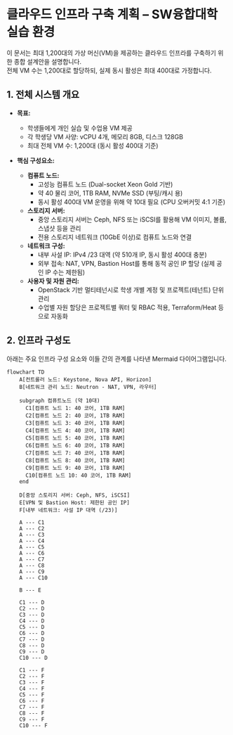 # 클라우드 인프라 구축 계획 – SW융합대학 실습 환경

이 문서는 최대 1,200대의 가상 머신(VM)을 제공하는 클라우드 인프라를 구축하기 위한 종합 설계안을 설명합니다.  
전체 VM 수는 1,200대로 할당하되, 실제 동시 활성은 최대 400대로 가정합니다.

## 1. 전체 시스템 개요

- **목표:**  
  - 학생들에게 개인 실습 및 수업용 VM 제공  
  - 각 학생당 VM 사양: vCPU 4개, 메모리 8GB, 디스크 128GB  
  - 최대 전체 VM 수: 1,200대 (동시 활성 400대 기준)

- **핵심 구성요소:**  
  - **컴퓨트 노드:**  
    - 고성능 컴퓨트 노드 (Dual-socket Xeon Gold 기반)  
    - 약 40 물리 코어, 1TB RAM, NVMe SSD (부팅/캐시 용)  
    - 동시 활성 400대 VM 운영을 위해 약 10대 필요 (CPU 오버커밋 4:1 기준)
  - **스토리지 서버:**  
    - 중앙 스토리지 서버는 Ceph, NFS 또는 iSCSI를 활용해 VM 이미지, 볼륨, 스냅샷 등을 관리  
    - 전용 스토리지 네트워크 (10GbE 이상)로 컴퓨트 노드와 연결
  - **네트워크 구성:**  
    - 내부 사설 IP: IPv4 /23 대역 (약 510개 IP, 동시 활성 400대 충분)  
    - 외부 접속: NAT, VPN, Bastion Host를 통해 동적 공인 IP 할당 (실제 공인 IP 수는 제한됨)
  - **사용자 및 자원 관리:**  
    - OpenStack 기반 멀티테넌시로 학생 개별 계정 및 프로젝트(테넌트) 단위 관리  
    - 수업별 자원 할당은 프로젝트별 쿼터 및 RBAC 적용, Terraform/Heat 등으로 자동화

## 2. 인프라 구성도

아래는 주요 인프라 구성 요소와 이들 간의 관계를 나타낸 Mermaid 다이어그램입니다.

```mermaid
flowchart TD
    A[컨트롤러 노드: Keystone, Nova API, Horizon]
    B[네트워크 관리 노드: Neutron - NAT, VPN, 라우터]
    
    subgraph 컴퓨트노드 (약 10대)
      C1[컴퓨트 노드 1: 40 코어, 1TB RAM]
      C2[컴퓨트 노드 2: 40 코어, 1TB RAM]
      C3[컴퓨트 노드 3: 40 코어, 1TB RAM]
      C4[컴퓨트 노드 4: 40 코어, 1TB RAM]
      C5[컴퓨트 노드 5: 40 코어, 1TB RAM]
      C6[컴퓨트 노드 6: 40 코어, 1TB RAM]
      C7[컴퓨트 노드 7: 40 코어, 1TB RAM]
      C8[컴퓨트 노드 8: 40 코어, 1TB RAM]
      C9[컴퓨트 노드 9: 40 코어, 1TB RAM]
      C10[컴퓨트 노드 10: 40 코어, 1TB RAM]
    end

    D[중앙 스토리지 서버: Ceph, NFS, iSCSI]
    E[VPN 및 Bastion Host: 제한된 공인 IP]
    F[내부 네트워크: 사설 IP 대역 (/23)]
    
    A --- C1
    A --- C2
    A --- C3
    A --- C4
    A --- C5
    A --- C6
    A --- C7
    A --- C8
    A --- C9
    A --- C10

    B --- E
    
    C1 --- D
    C2 --- D
    C3 --- D
    C4 --- D
    C5 --- D
    C6 --- D
    C7 --- D
    C8 --- D
    C9 --- D
    C10 --- D

    C1 --- F
    C2 --- F
    C3 --- F
    C4 --- F
    C5 --- F
    C6 --- F
    C7 --- F
    C8 --- F
    C9 --- F
    C10 --- F
